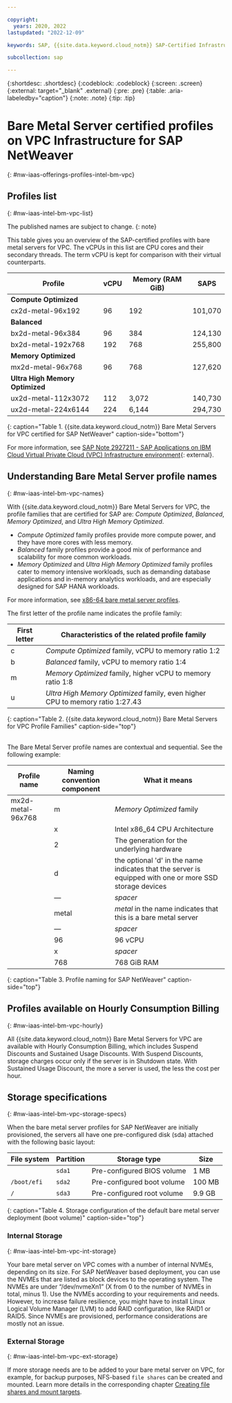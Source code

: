 ```yaml
---

copyright:
  years: 2020, 2022
lastupdated: "2022-12-09"

keywords: SAP, {{site.data.keyword.cloud_notm}} SAP-Certified Infrastructure, {{site.data.keyword.ibm_cloud_sap}}, SAP Workloads

subcollection: sap

---
```


{:shortdesc: .shortdesc}
{:codeblock: .codeblock}
{:screen: .screen}
{:external: target="_blank" .external}
{:pre: .pre}
{:table: .aria-labeledby="caption"}
{:note: .note}
{:tip: .tip}

# Bare Metal Server certified profiles on VPC Infrastructure for SAP NetWeaver
{: #nw-iaas-offerings-profiles-intel-bm-vpc}

## Profiles list
{: #nw-iaas-intel-bm-vpc-list}

The published names are subject to change.
{: note}

This table gives you an overview of the SAP-certified profiles with bare metal servers for VPC. The vCPUs in this list are CPU cores and their secondary threads. The term vCPU is kept for comparison with their virtual counterparts.

| **Profile** | **vCPU** | **Memory (RAM GiB)** | **SAPS** |
| --- | --- | --- | --- |
| **Compute Optimized** | | | |
| cx2d-metal-96x192 | 96 | 192 | 101,070|
| **Balanced** | | | |
| bx2d-metal-96x384 | 96 | 384 | 124,130 |
| bx2d-metal-192x768 | 192 | 768 | 255,800 |
| **Memory Optimized** | | | |
| mx2d-metal-96x768 | 96 | 768 | 127,620 |
| **Ultra High Memory Optimized** | | | |
| ux2d-metal-112x3072 | 112 | 3,072 | 140,730 |
| ux2d-metal-224x6144 | 224 | 6,144 | 294,730 |
{: caption="Table 1. {{site.data.keyword.cloud_notm}} Bare Metal Servers for VPC certified for SAP NetWeaver" caption-side="bottom"}

For more information, see [SAP Note 2927211 - SAP Applications on IBM Cloud Virtual Private Cloud (VPC) Infrastructure environment](https://launchpad.support.sap.com/#/notes/2927211){: external}. 

## Understanding Bare Metal Server profile names
{: #nw-iaas-intel-bm-vpc-names}

With {{site.data.keyword.cloud_notm}} Bare Metal Servers for VPC, the profile families that are certified for SAP are: *Compute Optimized*, *Balanced*, *Memory Optimized*, and *Ultra High Memory Optimized*.
- *Compute Optimized* family profiles provide more compute power, and they have more cores with less memory.
- *Balanced* family profiles provide a good mix of performance and scalability for more common workloads.
- *Memory Optimized* and *Ultra High Memory Optimized* family profiles cater to memory intensive workloads, such as demanding database applications and in-memory analytics workloads, and are especially designed for SAP HANA workloads.

For more information, see [x86-64 bare metal server profiles](/docs/vpc?topic=vpc-bare-metal-servers-profile).

The first letter of the profile name indicates the profile family:

| First letter | Characteristics of the related profile family |
| --- | --- |
| c | *Compute Optimized* family, vCPU to memory ratio 1:2 |
| b | *Balanced* family, vCPU to memory ratio 1:4 |
| m | *Memory Optimized* family, higher vCPU to memory ratio 1:8 |
| u | *Ultra High Memory Optimized* family, even higher CPU to memory ratio 1:27.43 |
{: caption="Table 2. {{site.data.keyword.cloud_notm}} Bare Metal Servers for VPC Profile Families" caption-side="top"}

<br/>
The Bare Metal Server profile names are contextual and sequential. See the following example:

| Profile name | Naming convention component | What it means |
| --- | --- | --- |
| mx2d-metal-96x768 | m | *Memory Optimized* family |
| | x | Intel x86_64 CPU Architecture |
| | 2 | The generation for the underlying hardware | 
| | d | the optional 'd' in the name indicates that the server is equipped with one or more SSD storage devices |
| | — | _spacer_ |
| | metal | *metal* in the name indicates that this is a bare metal server |
| | — | _spacer_ |
| | 96 | 96 vCPU |
| | x | _spacer_ |
| | 768 | 768 GiB RAM |
{: caption="Table 3. Profile naming for SAP NetWeaver" caption-side="top"}


## Profiles available on Hourly Consumption Billing
{: #nw-iaas-intel-bm-vpc-hourly}

All {{site.data.keyword.cloud_notm}} Bare Metal Servers for VPC are available with Hourly Consumption Billing, which includes Suspend Discounts and Sustained Usage Discounts. With Suspend Discounts, storage charges occur only if the server is in Shutdown state. With Sustained Usage Discount, the more a server is used, the less the cost per hour.

## Storage specifications
{: #nw-iaas-intel-bm-vpc-storage-specs}

When the bare metal server profiles for SAP NetWeaver are initially provisioned, the servers all have one pre-configured disk (sda) attached with the following basic layout:

| File system | Partition | Storage type | Size |
| --- | --- | --- | --- |
| | `sda1` | Pre-configured BIOS volume | 1 MB |
| `/boot/efi` | `sda2` | Pre-configured boot volume | 100 MB |
| `/` | `sda3` | Pre-configured root volume | 9.9 GB |
{: caption="Table 4. Storage configuration of the default bare metal server deployment (boot volume)" caption-side="top"}


### Internal Storage
{: #nw-iaas-intel-bm-vpc-int-storage}

Your bare metal server on VPC comes with a number of internal NVMEs, depending on its size. For SAP NetWeaver based deployment, you can use the NVMEs that are listed as block devices to the operating system. The NVMEs are under “/dev/nvmeXn1” (X from 0 to the number of NVMEs in total, minus 1). Use the NVMEs according to your requirements and needs. However, to increase failure resilience, you might have to install Linux Logical Volume Manager (LVM) to add RAID configuration, like RAID1 or RAID5. Since NVMEs are provisioned, performance considerations are mostly not an issue.

### External Storage
{: #nw-iaas-intel-bm-vpc-ext-storage}

If more storage needs are to be added to your bare metal server on VPC, for example, for backup purposes, NFS-based `file shares` can be created and mounted. Learn more details in the corresponding chapter [Creating file shares and mount targets](/docs/vpc?topic=vpc-file-storage-create).

